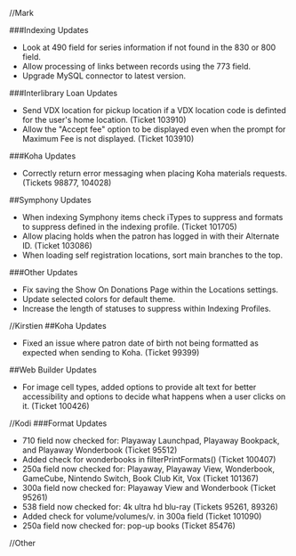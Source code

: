 //Mark

###Indexing Updates
- Look at 490 field for series information if not found in the 830 or 800 field.
- Allow processing of links between records using the 773 field. 
- Upgrade MySQL connector to latest version.

###Interlibrary Loan Updates
- Send VDX location for pickup location if a VDX location code is definted for the user's home location. (Ticket 103910)
- Allow the "Accept fee" option to be displayed even when the prompt for Maximum Fee is not displayed. (Ticket 103910)

###Koha Updates
- Correctly return error messaging when placing Koha materials requests. (Tickets 98877, 104028)

##Symphony Updates
- When indexing Symphony items check iTypes to suppress and formats to suppress defined in the indexing profile. (Ticket 101705)
- Allow placing holds when the patron has logged in with their Alternate ID. (Ticket 103086) 
- When loading self registration locations, sort main branches to the top. 

###Other Updates
- Fix saving the Show On Donations Page within the Locations settings.  
- Update selected colors for default theme.
- Increase the length of statuses to suppress within Indexing Profiles.

//Kirstien
##Koha Updates
- Fixed an issue where patron date of birth not being formatted as expected when sending to Koha. (Ticket 99399)

##Web Builder Updates
- For image cell types, added options to provide alt text for better accessibility and options to decide what happens when a user clicks on it. (Ticket 100426)

//Kodi
###Format Updates
- 710 field now checked for: Playaway Launchpad, Playaway Bookpack, and Playaway Wonderbook (Ticket 95512)
- Added check for wonderbooks in filterPrintFormats() (Ticket 100407)
- 250a field now checked for: Playaway, Playaway View, Wonderbook, GameCube, Nintendo Switch, Book Club Kit, Vox (Ticket 101367)
- 300a field now checked for: Playaway View and Wonderbook (Ticket 95261)
- 538 field now checked for: 4k ultra hd blu-ray (Tickets 95261, 89326)
- Added check for volume/volumes/v. in 300a field (Ticket 101090)
- 250a field now checked for: pop-up books (Ticket 85476)

//Other